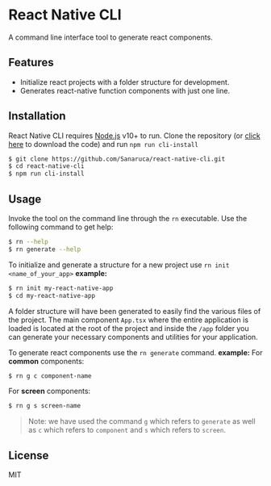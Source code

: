 # React Native CLI
A command line interface tool to generate react components.
## Features
- Initialize react projects with a folder structure for development.
- Generates react-native function components with just one line.

## Installation
React Native CLI requires [Node.js](https://nodejs.org/) v10+ to run.
Clone the repository (or [click here](https://github.com/Sanaruca/react-native-cli/archive/refs/heads/master.zip) to download the code) and run `npm run cli-install`
```sh
$ git clone https://github.com/Sanaruca/react-native-cli.git
$ cd react-native-cli
$ npm run cli-install
```

## Usage
Invoke the tool on the command line through the `rn` executable. Use the following command to get help:
```sh
$ rn --help
$ rn generate --help
```
To initialize and generate a structure for a new project use `rn init <name_of_your_app>`
**example:**
```sh
$ rn init my-react-native-app
$ cd my-react-native-app
```
A folder structure will have been generated to easily find the various files of the project. 
The main component `App.tsx` where the entire application is loaded is located at the root of the project and inside the `/app` folder you can generate your necessary components and utilities for your application.

To generate react components use the `rn generate` command.
**example:**
For **common** components:
```sh
$ rn g c component-name
```
For **screen** components:
```sh
$ rn g s screen-name
```
> Note: we have used the command `g` which refers to `generate` as well as `c` which refers to `component` and `s` which refers to `screen`.

## License
MIT

